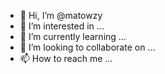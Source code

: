 - 👋 Hi, I’m @matowzy
- 👀 I’m interested in ...
- 🌱 I’m currently learning ...
- 💞️ I’m looking to collaborate on ...
- 📫 How to reach me ...

<!---
matowzy/matowzy is a ✨ special ✨ repository because its `README.md` (this file) appears on your GitHub profile.
You can click the Preview link to take a look at your changes.
--->
